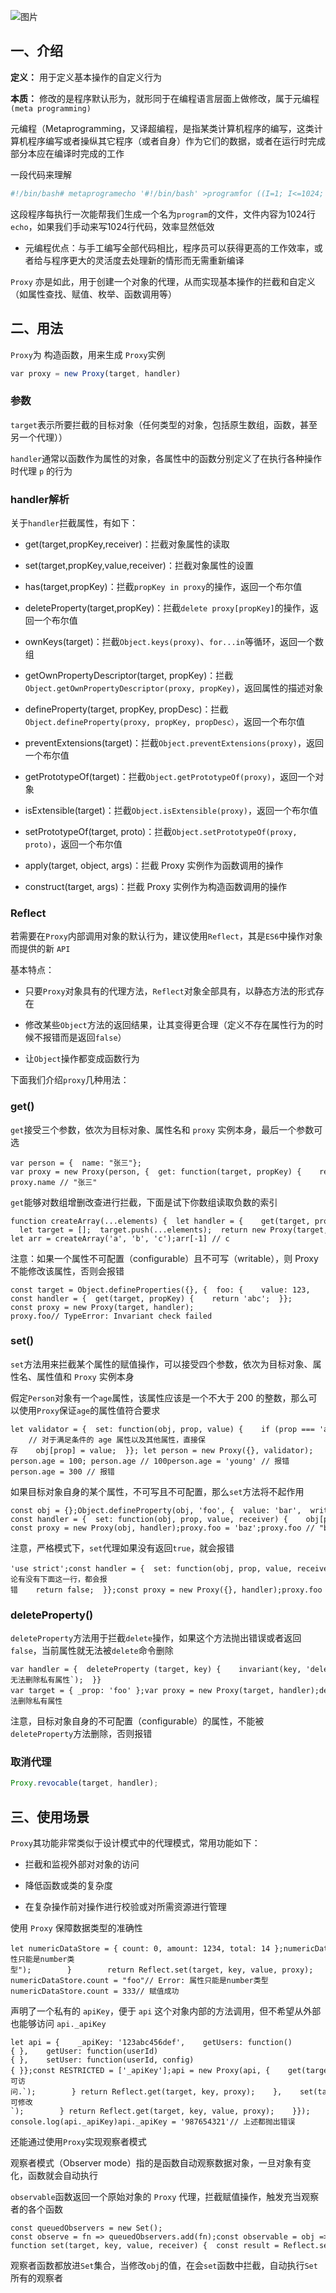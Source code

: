 ![图片](https://img-blog.csdnimg.cn/img_convert/992e15805f4b63dc744012d22ffd8fb5.png)

## 一、介绍

**定义：** 用于定义基本操作的自定义行为

**本质：** 修改的是程序默认形为，就形同于在编程语言层面上做修改，属于元编程`(meta programming)`

元编程（Metaprogramming，又译超编程，是指某类计算机程序的编写，这类计算机程序编写或者操纵其它程序（或者自身）作为它们的数据，或者在运行时完成部分本应在编译时完成的工作

一段代码来理解

```bash
#!/bin/bash# metaprogramecho '#!/bin/bash' >programfor ((I=1; I<=1024; I++)) do    echo "echo $I" >>programdonechmod +x program
```

这段程序每执行一次能帮我们生成一个名为`program`的文件，文件内容为1024行`echo`，如果我们手动来写1024行代码，效率显然低效

-   元编程优点：与手工编写全部代码相比，程序员可以获得更高的工作效率，或者给与程序更大的灵活度去处理新的情形而无需重新编译
    

`Proxy` 亦是如此，用于创建一个对象的代理，从而实现基本操作的拦截和自定义（如属性查找、赋值、枚举、函数调用等）

## 二、用法

`Proxy`为 构造函数，用来生成 `Proxy`实例

```typescript
var proxy = new Proxy(target, handler)
```

### 参数

`target`表示所要拦截的目标对象（任何类型的对象，包括原生数组，函数，甚至另一个代理））

`handler`通常以函数作为属性的对象，各属性中的函数分别定义了在执行各种操作时代理 `p` 的行为

### handler解析

关于`handler`拦截属性，有如下：

-   get(target,propKey,receiver)：拦截对象属性的读取
    
-   set(target,propKey,value,receiver)：拦截对象属性的设置
    
-   has(target,propKey)：拦截`propKey in proxy`的操作，返回一个布尔值
    
-   deleteProperty(target,propKey)：拦截`delete proxy[propKey]`的操作，返回一个布尔值
    
-   ownKeys(target)：拦截`Object.keys(proxy)`、`for...in`等循环，返回一个数组
    
-   getOwnPropertyDescriptor(target, propKey)：拦截`Object.getOwnPropertyDescriptor(proxy, propKey)`，返回属性的描述对象
    
-   defineProperty(target, propKey, propDesc)：拦截`Object.defineProperty(proxy, propKey, propDesc）`，返回一个布尔值
    
-   preventExtensions(target)：拦截`Object.preventExtensions(proxy)`，返回一个布尔值
    
-   getPrototypeOf(target)：拦截`Object.getPrototypeOf(proxy)`，返回一个对象
    
-   isExtensible(target)：拦截`Object.isExtensible(proxy)`，返回一个布尔值
    
-   setPrototypeOf(target, proto)：拦截`Object.setPrototypeOf(proxy, proto)`，返回一个布尔值
    
-   apply(target, object, args)：拦截 Proxy 实例作为函数调用的操作
    
-   construct(target, args)：拦截 Proxy 实例作为构造函数调用的操作
    

### Reflect

若需要在`Proxy`内部调用对象的默认行为，建议使用`Reflect`，其是`ES6`中操作对象而提供的新 `API`

基本特点：

-   只要`Proxy`对象具有的代理方法，`Reflect`对象全部具有，以静态方法的形式存在
    
-   修改某些`Object`方法的返回结果，让其变得更合理（定义不存在属性行为的时候不报错而是返回`false`）
    
-   让`Object`操作都变成函数行为
    

下面我们介绍`proxy`几种用法：

### get()

`get`接受三个参数，依次为目标对象、属性名和 `proxy` 实例本身，最后一个参数可选

```cobol
var person = {  name: "张三"}; var proxy = new Proxy(person, {  get: function(target, propKey) {    return Reflect.get(target,propKey)  }}); proxy.name // "张三"
```

`get`能够对数组增删改查进行拦截，下面是试下你数组读取负数的索引

```cobol
function createArray(...elements) {  let handler = {    get(target, propKey, receiver) {      let index = Number(propKey);      if (index < 0) {        propKey = String(target.length + index);      }      return Reflect.get(target, propKey, receiver);    }  };   let target = [];  target.push(...elements);  return new Proxy(target, handler);} let arr = createArray('a', 'b', 'c');arr[-1] // c
```

注意：如果一个属性不可配置（configurable）且不可写（writable），则 Proxy 不能修改该属性，否则会报错

```cobol
const target = Object.defineProperties({}, {  foo: {    value: 123,    writable: false,    configurable: false  },}); const handler = {  get(target, propKey) {    return 'abc';  }}; const proxy = new Proxy(target, handler); proxy.foo// TypeError: Invariant check failed
```

### set()

`set`方法用来拦截某个属性的赋值操作，可以接受四个参数，依次为目标对象、属性名、属性值和 `Proxy` 实例本身

假定`Person`对象有一个`age`属性，该属性应该是一个不大于 200 的整数，那么可以使用`Proxy`保证`age`的属性值符合要求

```cobol
let validator = {  set: function(obj, prop, value) {    if (prop === 'age') {      if (!Number.isInteger(value)) {        throw new TypeError('The age is not an integer');      }      if (value > 200) {        throw new RangeError('The age seems invalid');      }    }     // 对于满足条件的 age 属性以及其他属性，直接保存    obj[prop] = value;  }}; let person = new Proxy({}, validator); person.age = 100; person.age // 100person.age = 'young' // 报错person.age = 300 // 报错
```

如果目标对象自身的某个属性，不可写且不可配置，那么`set`方法将不起作用

```cobol
const obj = {};Object.defineProperty(obj, 'foo', {  value: 'bar',  writable: false,}); const handler = {  set: function(obj, prop, value, receiver) {    obj[prop] = 'baz';  }}; const proxy = new Proxy(obj, handler);proxy.foo = 'baz';proxy.foo // "bar"
```

注意，严格模式下，`set`代理如果没有返回`true`，就会报错

```cobol
'use strict';const handler = {  set: function(obj, prop, value, receiver) {    obj[prop] = receiver;    // 无论有没有下面这一行，都会报错    return false;  }};const proxy = new Proxy({}, handler);proxy.foo = 'bar';// TypeError: 'set' on proxy: trap returned falsish for property 'foo'
```

### deleteProperty()

`deleteProperty`方法用于拦截`delete`操作，如果这个方法抛出错误或者返回`false`，当前属性就无法被`delete`命令删除

```cobol
var handler = {  deleteProperty (target, key) {    invariant(key, 'delete');    Reflect.deleteProperty(target,key)    return true;  }};function invariant (key, action) {  if (key[0] === '_') {    throw new Error(`无法删除私有属性`);  }} var target = { _prop: 'foo' };var proxy = new Proxy(target, handler);delete proxy._prop// Error: 无法删除私有属性
```

注意，目标对象自身的不可配置（configurable）的属性，不能被`deleteProperty`方法删除，否则报错

### 取消代理

```typescript
Proxy.revocable(target, handler);
```

## 三、使用场景

`Proxy`其功能非常类似于设计模式中的代理模式，常用功能如下：

-   拦截和监视外部对对象的访问
    
-   降低函数或类的复杂度
    
-   在复杂操作前对操作进行校验或对所需资源进行管理
    

使用 `Proxy` 保障数据类型的准确性

```cobol
let numericDataStore = { count: 0, amount: 1234, total: 14 };numericDataStore = new Proxy(numericDataStore, {    set(target, key, value, proxy) {        if (typeof value !== 'number') {            throw Error("属性只能是number类型");        }        return Reflect.set(target, key, value, proxy);    }}); numericDataStore.count = "foo"// Error: 属性只能是number类型 numericDataStore.count = 333// 赋值成功
```

声明了一个私有的 `apiKey`，便于 `api` 这个对象内部的方法调用，但不希望从外部也能够访问 `api._apiKey`

```cobol
let api = {    _apiKey: '123abc456def',    getUsers: function(){ },    getUser: function(userId){ },    setUser: function(userId, config){ }};const RESTRICTED = ['_apiKey'];api = new Proxy(api, {    get(target, key, proxy) {        if(RESTRICTED.indexOf(key) > -1) {            throw Error(`${key} 不可访问.`);        } return Reflect.get(target, key, proxy);    },    set(target, key, value, proxy) {        if(RESTRICTED.indexOf(key) > -1) {            throw Error(`${key} 不可修改`);        } return Reflect.get(target, key, value, proxy);    }}); console.log(api._apiKey)api._apiKey = '987654321'// 上述都抛出错误
```

还能通过使用`Proxy`实现观察者模式

观察者模式（Observer mode）指的是函数自动观察数据对象，一旦对象有变化，函数就会自动执行

`observable`函数返回一个原始对象的 `Proxy` 代理，拦截赋值操作，触发充当观察者的各个函数

```cobol
const queuedObservers = new Set(); const observe = fn => queuedObservers.add(fn);const observable = obj => new Proxy(obj, {set}); function set(target, key, value, receiver) {  const result = Reflect.set(target, key, value, receiver);  queuedObservers.forEach(observer => observer());  return result;}
```

观察者函数都放进`Set`集合，当修改`obj`的值，在会`set`函数中拦截，自动执行`Set`所有的观察者